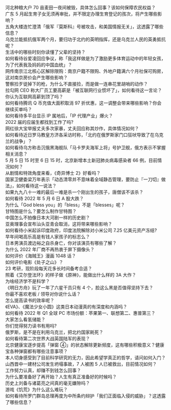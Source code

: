 河北种粮大户 70 亩麦田一夜间被毁，具体怎么回事？该如何保障农民权益？  
广东 5 月起生育子女无须再审批，并不限定办理生育登记的孩次，将产生哪些影响？  
五角大楼连忙澄清「俄军『莫斯科』号被攻击，和美国情报无关」，这透露了哪些信息？  
乌克兰能抵抗俄军两个月，要归功于北约的英明指挥，还是乌克兰人民的英勇抵抗呢？  
生活中的哪些时刻你读懂了父辈的坚持？  
如何看待谷爱凌回应争议，称「我这样做是为了激励更多体育运动中的年轻女孩，为了代表我及妈妈的中国血统」？  
网传南京江北核心区解除限购：南京户籍不限购、外地户籍满六个月社保可购房，这对南京房价会产生哪些影响？  
警察捡歹徒掉下的枪，为什么不直接捡，而是做一连串花里胡哨的动作？  
拉勾网 CEO 称大厂员工要高薪是「被互联网行业惯坏了」，如何看待这一言论？你认为互联网高薪到顶了吗？  
如何看待腾讯 Q 币充值大面积取消 97 折优惠，这一调整会带来哪些影响？你会继续买单吗？  
如何看待多平台显示 IP 属地后，「IP 代理产业」爆火？  
2022 届的应届生都找到工作了吗?  
网红徐大宝举报丈夫多次家暴，丈夫回应称其炒作，具体情况如何？  
如何看待近日罗马教皇方济各采访时称，「北约在俄罗斯家门口狂吠导致了在乌克兰的战争」？  
如何看待乌方称击沉俄黑海舰队「马卡罗夫海军上将」号护卫舰，俄方表示不掌握相关消息？  
5 月 5 日 15 时至 6 日 15 时，北京新增本土新冠肺炎病毒感染者 66 例，目前情况如何？  
从剧情和特效角度来看，《奇异博士 2》好看吗？  
国家卫健委梁万年表示「动态清零并不意味着全域静态管理，要防止『一刀切』做法」，如何看待这一说法？  
如果九九八十一难的最后一难是杀一个刚出生的孩子，唐僧该不该杀？  
如何看待 2022 年 5 月 6 日 A 股大跌？  
为什么「God bless you」的「bless」不是「blesses」呢？  
甘特图是什么？要怎么制作甘特图？  
中国怎么不拍像日本大河剧一样的历史剧？  
亚奥理事会宣布汕头亚青会取消，这将带来哪些影响？  
如何看待小米起诉印度政府，印度法院解除对小米公司 7.25 亿美元资产冻结?  
早年间喝高乐高是有钱人家孩子的标志么？  
日本男演员渡边裕之自杀身亡，你对该演员有哪些了解？  
为什么 2022 年厂商不再热衷于屏下摄像头？  
如何评价《海贼王》漫画 1048 话？  
如何评价电影《处子之山》？  
23 考研，现阶段每天花多长时间备考合适？  
照着《艾尔登法环》的样子做《原神》，能做出什么样的 3A 大作？  
为啥经济学不是科学？  
《明日方舟》玩了一年了六星干员只有 4 个，脸这么黑是否值得坚持下去？  
你最不喜欢老板 / 领导对你说什么话？  
怎么提高读书的效率呢？  
《EVA》、《魔法少女小圆》这类日本动漫真的有深度和内涵吗？  
如何看待 2022 年 Q1 全球 PC 市场份额：苹果第一、联想第二、惠普第三？  
大家怎么看氢储能？  
你们觉得努力读书有用吗?  
俄罗斯，是不是在利用乌克兰，把北约国家耗死？  
如何看待第二次世界大战英国陆军的表现？  
北京健康宝逐步提高「弹窗 ④」的状态解除更新频度，这有哪些积极意义？健康宝各种弹窗都有哪些注意事项？  
本人切身感受到了目前科学研究的无力，因此希望学真正的哲学，请问如何入门？  
山西晋中一建材公司发生坍塌事故，7 人被困 5 人已被救出，目前情况如何？  
工作努力认真，却赚不到钱怎么回事？  
为什么要准备好了再开始？人生有真正准备好的时候吗？  
历史上刘备与诸葛亮之间真的毫无嫌隙吗？  
游戏《饥荒》为什么这么难玩？  
如何看待所罗门群岛总理再度为中所条约辩护「我们正面临入侵的威胁」？这透露了哪些信息？  
